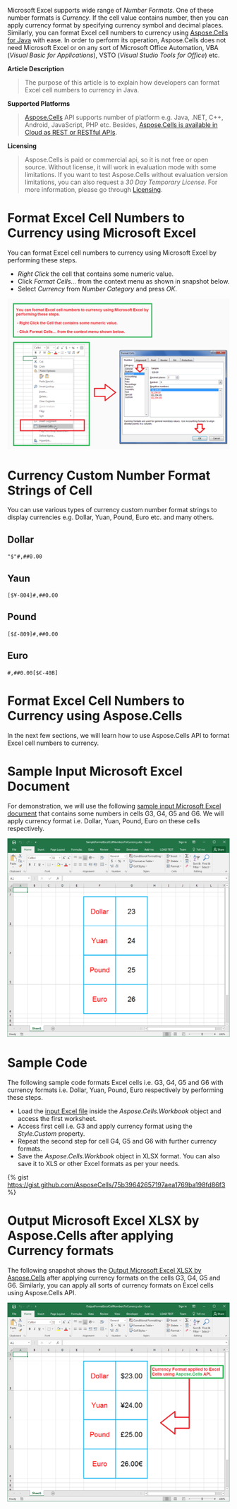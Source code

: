 Microsoft Excel supports wide range of _Number Formats_. One of these number formats is _Currency_. If the cell value contains number, then you can apply currency format by specifying currency symbol and decimal places. Similarly, you can format Excel cell numbers to currency using [Aspose.Cells for Java](https://products.aspose.com/cells/java) with ease. In order to perform its operation, Aspose.Cells does not need Microsoft Excel or on any sort of Microsoft Office Automation, VBA (_Visual Basic for Applications_), VSTO (_Visual Studio Tools for Office_) etc.

**Article Description**
>The purpose of this article is to explain how developers can format Excel cell numbers to currency in Java.

**Supported Platforms**
>[Aspose.Cells](https://products.aspose.com/cells/) API supports number of platform e.g. Java, .NET, C++, Android, JavaScript, PHP etc. Besides, [Aspose.Cells is available in Cloud as REST or RESTful APIs](https://products.aspose.cloud/cells).

**Licensing**
>Aspose.Cells is paid or commercial api, so it is not free or open source. Without license, it will work in evaluation mode with some limitations. If you want to test Aspose.Cells without evaluation version limitations, you can also request a _30 Day Temporary License_. For more information, please go through [Licensing](https://docs.aspose.com/display/cellsjava/Licensing).

# Format Excel Cell Numbers to Currency using Microsoft Excel

You can format Excel cell numbers to currency using Microsoft Excel by performing these steps.

* _Right Click_ the cell that contains some numeric value.
* Click _Format Cells…_ from the context menu as shown in snapshot below.
* Select _Currency_ from _Number Category_ and press _OK_.

![Format Excel Cell Numbers to Currency using Microsoft Excel.](https://raw.githubusercontent.com/AsposeCells/AsposeCells-Screenshots-and-Sample-Files/master/Format-Excel-Cell-Numbers-to-Currency/Format-Excel-Cell-Numbers-to-Currency-Microsoft-Excel.png "Format Excel Cell Numbers to Currency using Microsoft Excel.")

# Currency Custom Number Format Strings of Cell

You can use various types of currency custom number format strings to display currencies e.g. Dollar, Yuan, Pound, Euro etc. and many others.

## Dollar
```
"$"#,##0.00
```
## Yaun
```
[$¥-804]#,##0.00
```

## Pound
```
[$£-809]#,##0.00
```

## Euro
```
#,##0.00[$€-40B]
```

# Format Excel Cell Numbers to Currency using Aspose.Cells

In the next few sections, we will learn how to use Aspose.Cells API to format Excel cell numbers to currency.

# Sample Input Microsoft Excel Document

For demonstration, we will use the following [sample input Microsoft Excel document](https://github.com/AsposeCells/AsposeCells-Screenshots-and-Sample-Files/blob/master/Format-Excel-Cell-Numbers-to-Currency/SampleFormatExcelCellNumbersToCurrency.xlsx) that contains some numbers in cells G3, G4, G5 and G6. We will apply currency format i.e. Dollar, Yuan, Pound, Euro on these cells respectively.

![Currency formats will be applied on Input Excel file Cells using Aspose.Cells API.](https://raw.githubusercontent.com/AsposeCells/AsposeCells-Screenshots-and-Sample-Files/master/Format-Excel-Cell-Numbers-to-Currency/Input-Excel-File-Format-Excel-Cell-Numbers-To-Currency.png "Currency formats will be applied on Input Excel file Cells using Aspose.Cells API.")

# Sample Code

The following sample code formats Excel cells i.e. G3, G4, G5 and G6 with currency formats i.e. Dollar, Yuan, Pound, Euro respectively by performing these steps.

* Load the [input Excel file](https://github.com/AsposeCells/AsposeCells-Screenshots-and-Sample-Files/blob/master/Format-Excel-Cell-Numbers-to-Currency/SampleFormatExcelCellNumbersToCurrency.xlsx) inside the _Aspose.Cells.Workbook_ object and access the first worksheet.
* Access first cell i.e. G3 and apply currency format using the _Style.Custom_ property.
* Repeat the second step for cell G4, G5 and G6 with further currency formats.
* Save the _Aspose.Cells.Workbook_ object in XLSX format. You can also save it to XLS or other Excel formats as per your needs.

{% gist https://gist.github.com/AsposeCells/75b39642657197aea1769ba198fd86f3 %}

# Output Microsoft Excel XLSX by Aspose.Cells after applying Currency formats

The following snapshot shows the [Output Microsoft Excel XLSX by Aspose.Cells](https://github.com/AsposeCells/AsposeCells-Screenshots-and-Sample-Files/blob/master/Format-Excel-Cell-Numbers-to-Currency/OutputFormatExcelCellNumbersToCurrency.xlsx) after applying currency formats on the cells G3, G4, G5 and G6. Similarly, you can apply all sorts of currency formats on Excel cells using Aspose.Cells API.

![Currency formats applied on Excel cells using Aspose.Cells API.](https://raw.githubusercontent.com/AsposeCells/AsposeCells-Screenshots-and-Sample-Files/master/Format-Excel-Cell-Numbers-to-Currency/Currency-Format-Applied-To-Excel-Cells-Aspose.Cells-API.png "Currency formats applied on Excel cells using Aspose.Cells API.")




